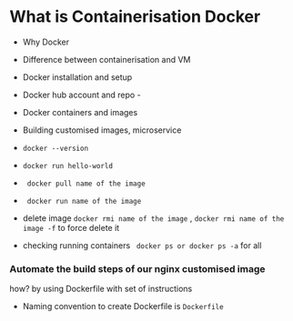 # What is Containerisation Docker

- Why Docker
- Difference between containerisation and VM
- Docker installation and setup
- Docker hub account and repo - 
- Docker containers and images
- Building customised images, microservice

- `docker --version`
- `docker run hello-world`
- ` docker pull name of the image` 
- ` docker run name of the image`
- delete image `docker rmi name of the image` , `docker rmi name of the image -f` to force delete it
- checking running containers ` docker ps or docker ps -a` for all


### Automate the build steps of our nginx customised image
how? by using Dockerfile with set of instructions 
- Naming convention to create Dockerfile is `Dockerfile`